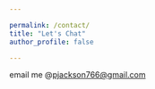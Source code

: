 ```yaml
---

permalink: /contact/
title: "Let's Chat"
author_profile: false

---
```

email me @pjackson766@gmail.com
